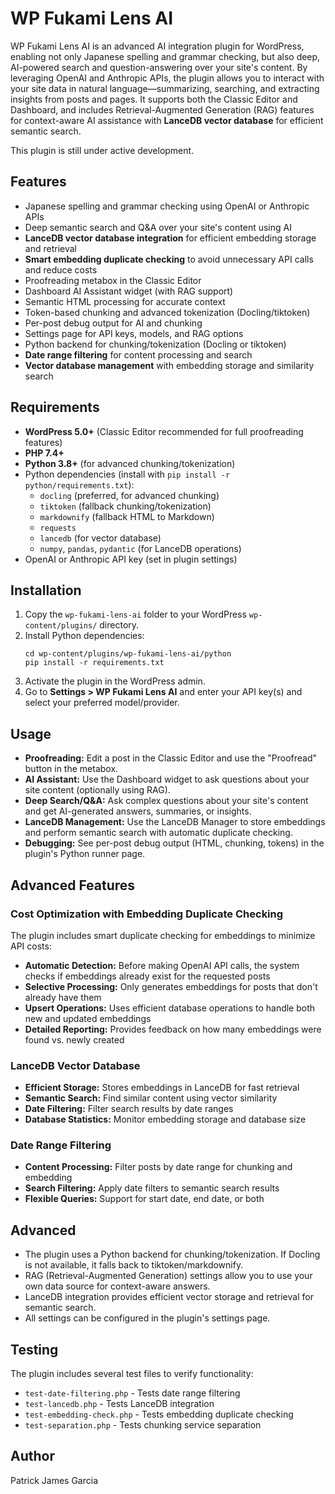 # WP Fukami Lens AI

WP Fukami Lens AI is an advanced AI integration plugin for WordPress, enabling not only Japanese spelling and grammar checking, but also deep, AI-powered search and question-answering over your site's content. By leveraging OpenAI and Anthropic APIs, the plugin allows you to interact with your site data in natural language—summarizing, searching, and extracting insights from posts and pages. It supports both the Classic Editor and Dashboard, and includes Retrieval-Augmented Generation (RAG) features for context-aware AI assistance with **LanceDB vector database** for efficient semantic search. 

This plugin is still under active development. 

## Features
- Japanese spelling and grammar checking using OpenAI or Anthropic APIs
- Deep semantic search and Q&A over your site's content using AI
- **LanceDB vector database integration** for efficient embedding storage and retrieval
- **Smart embedding duplicate checking** to avoid unnecessary API calls and reduce costs
- Proofreading metabox in the Classic Editor
- Dashboard AI Assistant widget (with RAG support)
- Semantic HTML processing for accurate context
- Token-based chunking and advanced tokenization (Docling/tiktoken)
- Per-post debug output for AI and chunking
- Settings page for API keys, models, and RAG options
- Python backend for chunking/tokenization (Docling or tiktoken)
- **Date range filtering** for content processing and search
- **Vector database management** with embedding storage and similarity search

## Requirements
- **WordPress 5.0+** (Classic Editor recommended for full proofreading features)
- **PHP 7.4+**
- **Python 3.8+** (for advanced chunking/tokenization)
- Python dependencies (install with `pip install -r python/requirements.txt`):
  - `docling` (preferred, for advanced chunking)
  - `tiktoken` (fallback chunking/tokenization)
  - `markdownify` (fallback HTML to Markdown)
  - `requests`
  - `lancedb` (for vector database)
  - `numpy`, `pandas`, `pydantic` (for LanceDB operations)
- OpenAI or Anthropic API key (set in plugin settings)

## Installation
1. Copy the `wp-fukami-lens-ai` folder to your WordPress `wp-content/plugins/` directory.
2. Install Python dependencies:
   ```
   cd wp-content/plugins/wp-fukami-lens-ai/python
   pip install -r requirements.txt
   ```
3. Activate the plugin in the WordPress admin.
4. Go to **Settings > WP Fukami Lens AI** and enter your API key(s) and select your preferred model/provider.

## Usage
- **Proofreading:** Edit a post in the Classic Editor and use the "Proofread" button in the metabox.
- **AI Assistant:** Use the Dashboard widget to ask questions about your site content (optionally using RAG).
- **Deep Search/Q&A:** Ask complex questions about your site's content and get AI-generated answers, summaries, or insights.
- **LanceDB Management:** Use the LanceDB Manager to store embeddings and perform semantic search with automatic duplicate checking.
- **Debugging:** See per-post debug output (HTML, chunking, tokens) in the plugin's Python runner page.

## Advanced Features

### Cost Optimization with Embedding Duplicate Checking
The plugin includes smart duplicate checking for embeddings to minimize API costs:

- **Automatic Detection:** Before making OpenAI API calls, the system checks if embeddings already exist for the requested posts
- **Selective Processing:** Only generates embeddings for posts that don't already have them
- **Upsert Operations:** Uses efficient database operations to handle both new and updated embeddings
- **Detailed Reporting:** Provides feedback on how many embeddings were found vs. newly created

### LanceDB Vector Database
- **Efficient Storage:** Stores embeddings in LanceDB for fast retrieval
- **Semantic Search:** Find similar content using vector similarity
- **Date Filtering:** Filter search results by date ranges
- **Database Statistics:** Monitor embedding storage and database size

### Date Range Filtering
- **Content Processing:** Filter posts by date range for chunking and embedding
- **Search Filtering:** Apply date filters to semantic search results
- **Flexible Queries:** Support for start date, end date, or both

## Advanced
- The plugin uses a Python backend for chunking/tokenization. If Docling is not available, it falls back to tiktoken/markdownify.
- RAG (Retrieval-Augmented Generation) settings allow you to use your own data source for context-aware answers.
- LanceDB integration provides efficient vector storage and retrieval for semantic search.
- All settings can be configured in the plugin's settings page.

## Testing
The plugin includes several test files to verify functionality:
- `test-date-filtering.php` - Tests date range filtering
- `test-lancedb.php` - Tests LanceDB integration
- `test-embedding-check.php` - Tests embedding duplicate checking
- `test-separation.php` - Tests chunking service separation

## Author
Patrick James Garcia 